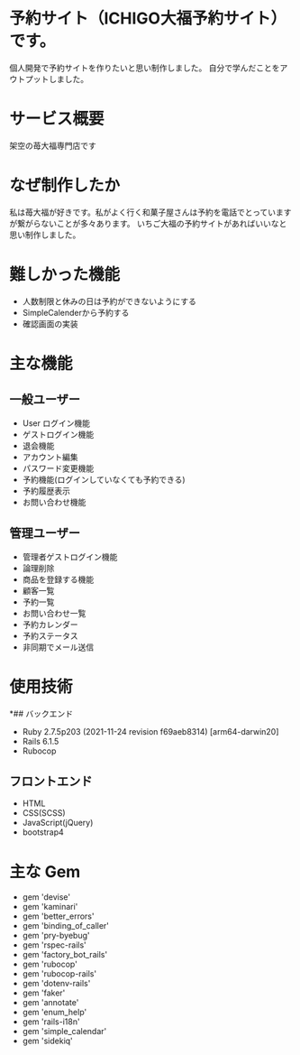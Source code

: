 # 予約サイト（ICHIGO大福予約サイト）です。
個人開発で予約サイトを作りたいと思い制作しました。
自分で学んだことをアウトプットしました。

# サービス概要
架空の苺大福専門店です

# なぜ制作したか
私は苺大福が好きです。私がよく行く和菓子屋さんは予約を電話でとっていますが繋がらないことが多々あります。
いちご大福の予約サイトがあればいいなと思い制作しました。
# 難しかった機能
- 人数制限と休みの日は予約ができないようにする
- SimpleCalenderから予約する
- 確認画面の実装
 
# 主な機能

## 一般ユーザー
* User ログイン機能
* ゲストログイン機能
* 退会機能
* アカウント編集
* パスワード変更機能
* 予約機能(ログインしていなくても予約できる)
* 予約履歴表示
* お問い合わせ機能

## 管理ユーザー
* 管理者ゲストログイン機能
* 論理削除
* 商品を登録する機能
* 顧客一覧
* 予約一覧
* お問い合わせ一覧
* 予約カレンダー
* 予約ステータス
* 非同期でメール送信

# 使用技術
*## バックエンド
 * Ruby 2.7.5p203 (2021-11-24 revision f69aeb8314) [arm64-darwin20]
 * Rails 6.1.5
 * Rubocop
## フロントエンド
* HTML
* CSS(SCSS)
* JavaScript(jQuery)
* bootstrap4

# 主な Gem
* gem 'devise'
* gem 'kaminari'
* gem 'better_errors'
* gem 'binding_of_caller'
* gem 'pry-byebug'
* gem 'rspec-rails'
* gem 'factory_bot_rails'
* gem 'rubocop'
* gem 'rubocop-rails'
* gem 'dotenv-rails'
* gem 'faker'
* gem 'annotate'
* gem 'enum_help'
* gem 'rails-i18n'
* gem 'simple_calendar'
* gem 'sidekiq'

